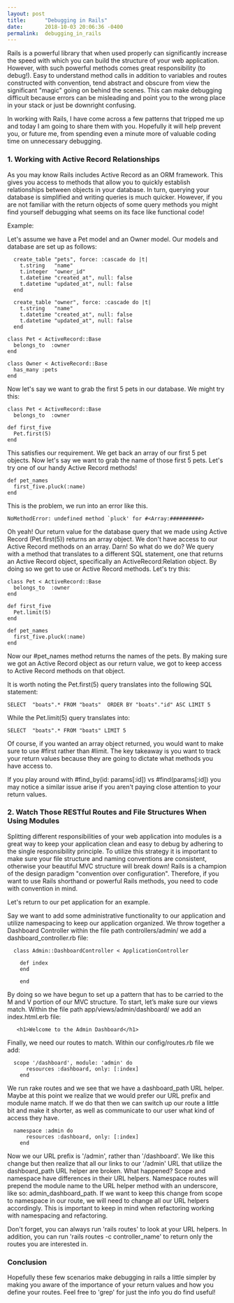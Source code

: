 ```yaml
---
layout: post
title:      "Debugging in Rails"
date:       2018-10-03 20:06:36 -0400
permalink:  debugging_in_rails
---
```


Rails is a powerful library that when used properly can significantly increase the speed with which you can build the structure of your web application. However, with such powerful methods comes great responsibility (to debug!).  Easy to understand method calls in addition to variables and routes constructed with convention, tend abstract and obscure from view the significant "magic" going on behind the scenes. This can make debugging difficult because errors can be misleading and point you to the wrong place in your stack or just be downright confusing.

In working with Rails, I have come across a few patterns that tripped me up and today I am going to share them with you. Hopefully it will help prevent you, or future me, from spending even a minute more of valuable coding time on unnecessary debugging.

### 1. Working with Active Record Relationships

As you may know Rails includes Active Record as an ORM framework. This gives you access to methods that allow you to quickly establish relationships between objects in your database. In turn, querying your database is simplified and writing queries is much quicker. However, if you are not familiar with the return objects of some query methods you might find yourself debugging what seems on its face like functional code!

Example:

Let's assume we have a Pet model and an Owner model. Our models and database are set up as follows:

```
  create_table "pets", force: :cascade do |t|
    t.string   "name"
    t.integer  "owner_id"
    t.datetime "created_at", null: false
    t.datetime "updated_at", null: false
  end

  create_table "owner", force: :cascade do |t|
    t.string   "name"
    t.datetime "created_at", null: false
    t.datetime "updated_at", null: false
  end
```

```
class Pet < ActiveRecord::Base
  belongs_to  :owner
end
```

```
class Owner < ActiveRecord::Base
  has_many :pets
end
```

Now let's say we want to grab the first 5 pets in our database. We might try this:

```
class Pet < ActiveRecord::Base
  belongs_to  :owner

def first_five
  Pet.first(5)
end
```

This satisfies our requirement. We get back an array of our first 5 pet objects. Now let's say we want to grab the name of those first 5 pets. Let's try one of our handy Active Record methods!

```
def pet_names 
  first_five.pluck(:name)
end
```

This is the problem, we run into an error like this.

```
NoMethodError: undefined method `pluck' for #<Array:##########>
```

Oh yeah! Our return value for the database query that we made using Active Record (Pet.first(5)) returns an array object. We don't have access to our Active Record methods on an array. Darn! So what do we do? We query with a method that translates to a different SQL statement, one that returns an Active Record object, specifically an ActiveRecord:Relation object. By doing so we get to use or Active Record methods. Let's try this:

```
class Pet < ActiveRecord::Base
  belongs_to  :owner
end

def first_five
  Pet.limit(5)
end

def pet_names
  first_five.pluck(:name)
end
```

Now our #pet_names method returns the names of the pets. By making sure we got an Active Record object as our return value, we got to keep access to Active Record methods on that object. 

It is worth noting the Pet.first(5) query translates into the following SQL statement:

```
SELECT  "boats".* FROM "boats"  ORDER BY "boats"."id" ASC LIMIT 5
```

While the Pet.limit(5) query translates into:

```
SELECT  "boats".* FROM "boats" LIMIT 5
```

Of course, if you wanted an array object returned, you would want to make sure to use #first rather than #limit. The key takeaway is you want to track your return values because they are going to dictate what methods you have access to.

If you play around with #find_by(id: params[:id]) vs #find(params[:id]) you may notice a similar issue arise if you aren't paying close attention to your return values.

### 2. Watch Those RESTful Routes and File Structures When Using Modules

Splitting different responsibilities of your web application into modules is a great way to keep your application clean and easy to debug by adhering to the single responsibility principle. To utilize this strategy it is important to make sure your file structure and naming conventions are consistent, otherwise your beautiful MVC structure will break down! Rails is a champion of the design paradigm "convention over configuration". Therefore, if you want to use Rails shorthand or powerful Rails methods, you need to code with convention in mind. 

Let's return to our pet application for an example.  

Say we want to add some administrative functionality to our application and utilize namespacing to keep our application organized. We throw together a Dashboard Controller within the file path controllers/admin/ we add a dashboard_controller.rb file:

```
  class Admin::DashboardController < ApplicationController
	
	def index
	end
	
	end
```

By doing so we have begun to set up a pattern that has to be carried to the M and V portion of our MVC structure. To start, let’s make sure our views match. Within the file path app/views/admin/dashboard/ we add an index.html.erb file:

```
   <h1>Welcome to the Admin Dashboard</h1>
```

Finally, we need our routes to match. Within our config/routes.rb file we add:

```
  scope '/dashboard', module: 'admin' do
	  resources :dashboard, only: [:index]
	end
```

We run rake routes and we see that we have a dashboard_path URL helper. Maybe at this point we realize that we would prefer our URL prefix and module name match. If we do that then we can switch up our route a little bit and make it shorter, as well as communicate to our user what kind of access they have. 

```
  namespace :admin do
	  resources :dashboard, only: [:index]
	end
```

Now we our URL prefix is '/admin', rather than '/dashboard'. We like this change but then realize that all our links to our '/admin' URL that utilize the dashboard_path URL helper are broken. What happened? Scope and namespace have differences in their URL helpers. Namespace routes will prepend the module name to the URL helper method with an underscore, like so: admin_dashboard_path. If we want to keep this change from scope to namespace in our route, we will need to change all our URL helpers accordingly. This is important to keep in mind when refactoring working with namespacing and refactoring.

Don't forget, you can always run 'rails routes' to look at your URL helpers. In addition, you can run 'rails routes -c controller_name' to return only the routes you are interested in. 

### Conclusion

Hopefully these few scenarios make debugging in rails a little simpler by making you aware of the importance of your return values and how you define your routes. Feel free to 'grep' for just the info you do find useful!


